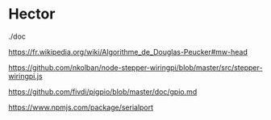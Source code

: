 # Hector

./doc

https://fr.wikipedia.org/wiki/Algorithme_de_Douglas-Peucker#mw-head

https://github.com/nkolban/node-stepper-wiringpi/blob/master/src/stepper-wiringpi.js

https://github.com/fivdi/pigpio/blob/master/doc/gpio.md

https://www.npmjs.com/package/serialport
